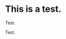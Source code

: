 # This is a test.

Test.

<link rel="stylesheet" type="text/css" href="https://danburd.github.io/css/default.css">

Test.
